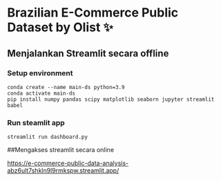 # Brazilian E-Commerce Public Dataset by Olist ✨

## Menjalankan Streamlit secara offline 

### Setup environment
```
conda create --name main-ds python=3.9
conda activate main-ds
pip install numpy pandas scipy matplotlib seaborn jupyter streamlit babel
```

### Run steamlit app
```
streamlit run dashboard.py
```
##Mengakses streamlit secara online

https://e-commerce-public-data-analysis-abz6ult7shkln9l9rmkspw.streamlit.app/



